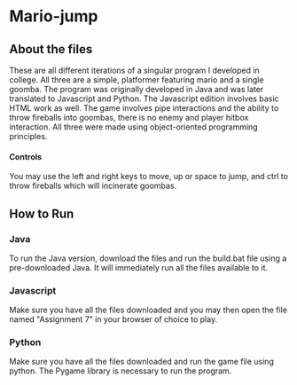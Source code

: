 # Mario-jump
## About the files
These are all different iterations of a singular program I developed in college. All three are a simple, platformer featuring mario and a single goomba. The program was originally developed in Java and was later translated to Javascript and Python. The Javascript edition involves basic HTML work as well. The game involves pipe interactions and the ability to throw fireballs into goombas, there is no enemy and player hitbox interaction. All three were made using object-oriented programming principles.
#### Controls
You may use the left and right keys to move, up or space to jump, and ctrl to throw fireballs which will incinerate goombas. 
## How to Run
### Java
To run the Java version, download the files and run the build.bat file using a pre-downloaded Java. It will immediately run all the files available to it.
### Javascript
Make sure you have all the files downloaded and you may then open the file named "Assignment 7" in your browser of choice to play.
### Python
Make sure you have all the files downloaded and run the game file using python. The Pygame library is necessary to run the program.
